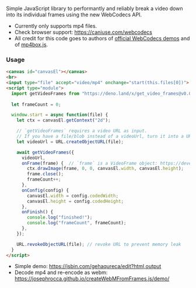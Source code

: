 Simple JavaScript library to performantly and reliably break a video down into its individual frames using the new WebCodecs API.

 * Currently only supports mp4 files.
 * Check browser support: https://caniuse.com/webcodecs
 * All credit for this code goes to authors of [official WebCodecs demos](https://w3c.github.io/webcodecs/samples/video-decode-display/) and of [mp4box.js](https://github.com/gpac/mp4box.js/).

### Usage
```html
<canvas id="canvasEl"></canvas>
<br>
<input type="file" accept="video/mp4" onchange="start(this.files[0])">
<script type="module">
  import getVideoFrames from "https://deno.land/x/get_video_frames@v0.0.10/mod.js"
  
  let frameCount = 0;

  window.start = async function(file) {
    let ctx = canvasEl.getContext("2d"); 

    // `getVideoFrames` requires a video URL as input.
    // If you have a file/blob instead of a videoUrl, turn it into a URL like this:
    let videoUrl = URL.createObjectURL(file);

    await getVideoFrames({
      videoUrl,
      onFrame(frame) {  // `frame` is a VideoFrame object: https://developer.mozilla.org/en-US/docs/Web/API/VideoFrame
        ctx.drawImage(frame, 0, 0, canvasEl.width, canvasEl.height);
        frame.close();
        frameCount++;
      },
      onConfig(config) {
        canvasEl.width = config.codedWidth;
        canvasEl.height = config.codedHeight;
      },
      onFinish() {
        console.log("finished!");
        console.log("frameCount", frameCount);
      },
    });

    URL.revokeObjectURL(file); // revoke URL to prevent memory leak
  }
</script> 
```

 * Simple demo: https://jsbin.com/gehaqureca/edit?html,output
 * Decode mp4 and re-encode as webm: https://josephrocca.github.io/createWebMFromFrames.js/demo/

